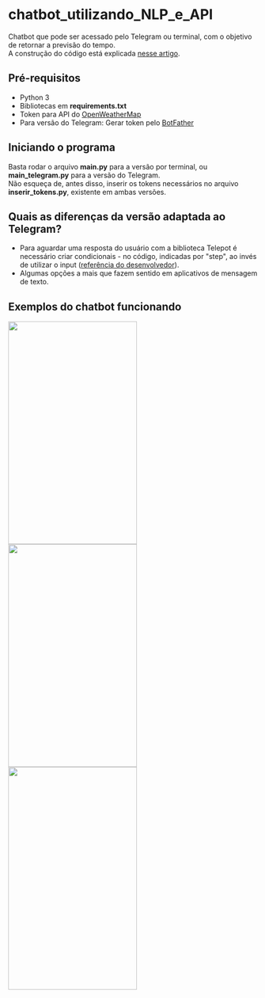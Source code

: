 # chatbot_utilizando_NLP_e_API
Chatbot que pode ser acessado pelo Telegram ou terminal, com o objetivo de retornar a previsão do tempo. <br>
A construção do código está explicada [nesse artigo](https://medium.com/@marianamannes/desenvolvendo-um-chatbot-utilizando-python-nlp-e-api-para-previs%C3%B5es-de-tempo-62e5fc902145).

## Pré-requisitos
- Python 3
- Bibliotecas em <b>requirements.txt</b>
- Token para API do [OpenWeatherMap](https://openweathermap.org/api)
- Para versão do Telegram: Gerar token pelo [BotFather](https://web.telegram.org/#/im?p=@BotFather)

## Iniciando o programa
Basta rodar o arquivo <b>main.py</b> para a versão por terminal, ou <b>main_telegram.py</b> para a versão do Telegram.<br>
Não esqueça de, antes disso, inserir os tokens necessários no arquivo <b>inserir_tokens.py</b>, existente em ambas versões.

## Quais as diferenças da versão adaptada ao Telegram?
- Para aguardar uma resposta do usuário com a biblioteca Telepot é necessário criar condicionais - no código, indicadas por "step", ao invés de utilizar o input ([referência do desenvolvedor](https://github.com/nickoala/telepot/issues/209)).
- Algumas opções a mais que fazem sentido em aplicativos de mensagem de texto.

## Exemplos do chatbot funcionando
<img src="https://i.imgur.com/TBP0Vhs.jpg" height="450" width="260"> <img src="https://i.imgur.com/kcnxPQo.jpg" height="450" width="260"> <img src="https://i.imgur.com/sMH0sCJ.jpg" height="450" width="260">
